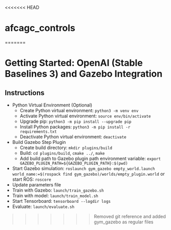 <<<<<<< HEAD
# afcagc_controls
=======
# Getting Started: OpenAI (Stable Baselines 3) and Gazebo Integration

## Instructions
- Python Virtual Environment (Optional)
  - Create Python virtual environment: `python3 -m venv env`
  - Activate Python virtual environment: `source env/bin/activate`
  - Upgrade pip: `python3 -m pip install --upgrade pip`
  - Install Python packages: `python3 -m pip install -r requirements.txt`
  - Deactivate Python virtual environment: `deactivate`
- Build Gazebo Step Plugin
  - Create build directory: `mkdir plugins/build`
  - Build: `cd plugins/build`, `cmake ../`, `make`
  - Add build path to Gazebo plugin path environment variable: `export
    GAZEBO_PLUGIN_PATH=${GAZEBO_PLUGIN_PATH}:$(pwd)`
- Start Gazebo simulation: `roslaunch gym_gazebo empty_world.launch
  world_name:=$(rospack find gym_gazebo)/worlds/empty_plugin.world` or start
  ROS: `roscore`
- Update parameters file
- Train with Gazebo: `launch/train_gazebo.sh`
- Train with model: `launch/train_model.sh`
- Start Tensorboard: `tensorboard --logdir logs`
- Evaluate: `launch/evaluate.sh`
>>>>>>> Removed git reference and added gym_gazebo as regular files
